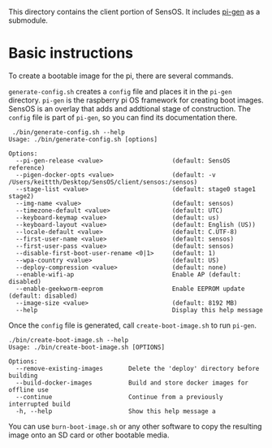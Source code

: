 This directory contains the client portion of SensOS. It includes [pi-gen](https://github.com/RPi-Distro/pi-gen) as a submodule.

# Basic instructions

To create a bootable image for the pi, there are several commands.

`generate-config.sh` creates a `config` file and places it in the `pi-gen` directory. `pi-gen` is the raspberry pi OS framework for creating boot images.
SensOS is an overlay that adds and addtional stage of construction. The `config` file is part of `pi-gen`, so you can find its documentation there.

```
 ./bin/generate-config.sh --help
Usage: ./bin/generate-config.sh [options]

Options:
  --pi-gen-release <value>                   (default: SensOS reference)
  --pigen-docker-opts <value>                (default: -v /Users/keittth/Desktop/SensOS/client/sensos:/sensos)
  --stage-list <value>                       (default: stage0 stage1 stage2)
  --img-name <value>                         (default: sensos)
  --timezone-default <value>                 (default: UTC)
  --keyboard-keymap <value>                  (default: us)
  --keyboard-layout <value>                  (default: English (US))
  --locale-default <value>                   (default: C.UTF-8)
  --first-user-name <value>                  (default: sensos)
  --first-user-pass <value>                  (default: sensos)
  --disable-first-boot-user-rename <0|1>     (default: 1)
  --wpa-country <value>                      (default: US)
  --deploy-compression <value>               (default: none)
  --enable-wifi-ap                           Enable AP (default: disabled)
  --enable-geekworm-eeprom                   Enable EEPROM update (default: disabled)
  --image-size <value>                       (default: 8192 MB)
  --help                                     Display this help message
```

Once the `config` file is generated, call `create-boot-image.sh` to run `pi-gen`.

```
./bin/create-boot-image.sh --help
Usage: ./bin/create-boot-image.sh [OPTIONS]

Options:
  --remove-existing-images       Delete the 'deploy' directory before building
  --build-docker-images          Build and store docker images for offline use
  --continue                     Continue from a previously interrupted build
  -h, --help                     Show this help message a
```

You can use `burn-boot-image.sh` or any other software to copy the resulting image onto an SD card or other bootable media.
